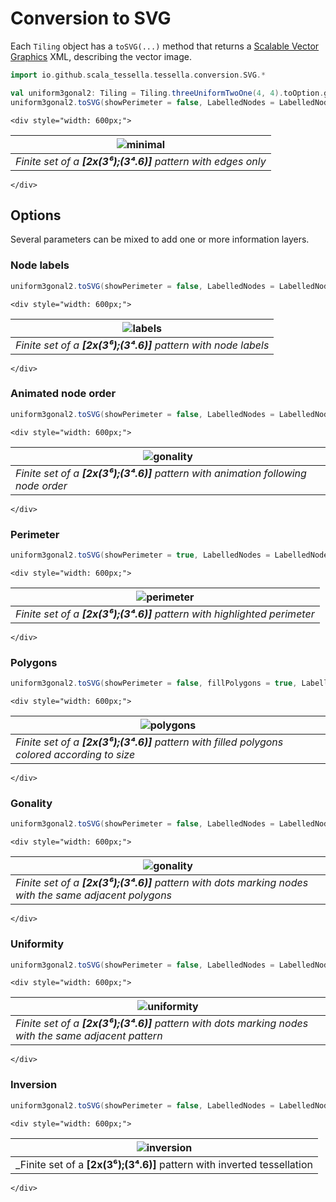 # Conversion to SVG

Each `Tiling` object has a `toSVG(...)` method that returns a
[Scalable Vector Graphics](https://en.wikipedia.org/wiki/Scalable_Vector_Graphics) XML,
describing the vector image.

```scala
import io.github.scala_tessella.tessella.conversion.SVG.*

val uniform3gonal2: Tiling = Tiling.threeUniformTwoOne(4, 4).toOption.get
uniform3gonal2.toSVG(showPerimeter = false, LabelledNodes = LabelledNodes.NONE) // returns a SVG as scala.XML.Elem
```
```raw
<div style="width: 600px;">
```
| ![minimal](svg/minimal.svg)                                   |
|---------------------------------------------------------------|
| _Finite set of a **[2x(3⁶);(3⁴.6)]** pattern with edges only_ |
```raw
</div>
```

## Options

Several parameters can be mixed to add one or more information layers.

### Node labels

```scala
uniform3gonal2.toSVG(showPerimeter = false, LabelledNodes = LabelledNodes.ALL)
```
```raw
<div style="width: 600px;">
```
| ![labels](svg/labels.svg)                                      |
|----------------------------------------------------------------|
| _Finite set of a **[2x(3⁶);(3⁴.6)]** pattern with node labels_ |
```raw
</div>
```

### Animated node order

```scala
uniform3gonal2.toSVG(showPerimeter = false, LabelledNodes = LabelledNodes.NONE, showGrowth = true)
```
```raw
<div style="width: 600px;">
```
| ![gonality](svg/nodeOrder.svg)                                                    |
|-----------------------------------------------------------------------------------|
| _Finite set of a **[2x(3⁶);(3⁴.6)]** pattern with animation following node order_ |
```raw
</div>
```

### Perimeter

```scala
uniform3gonal2.toSVG(showPerimeter = true, LabelledNodes = LabelledNodes.NONE)
```
```raw
<div style="width: 600px;">
```
| ![perimeter](svg/perimeter.svg)                                          |
|--------------------------------------------------------------------------|
| _Finite set of a **[2x(3⁶);(3⁴.6)]** pattern with highlighted perimeter_ |
```raw
</div>
```

### Polygons

```scala
uniform3gonal2.toSVG(showPerimeter = false, fillPolygons = true, LabelledNodes = LabelledNodes.NONE)
```
```raw
<div style="width: 600px;">
```
| ![polygons](svg/polygons.svg)                                                                |
|----------------------------------------------------------------------------------------------|
| _Finite set of a **[2x(3⁶);(3⁴.6)]** pattern with filled polygons colored according to size_ |
```raw
</div>
```

### Gonality

```scala
uniform3gonal2.toSVG(showPerimeter = false, LabelledNodes = LabelledNodes.NONE, markStyle = MarkStyle.GONALITY)
```
```raw
<div style="width: 600px;">
```
| ![gonality](svg/gonality.svg)                                                                         |
|-------------------------------------------------------------------------------------------------------|
| _Finite set of a **[2x(3⁶);(3⁴.6)]** pattern with dots marking nodes with the same adjacent polygons_ |
```raw
</div>
```

### Uniformity

```scala
uniform3gonal2.toSVG(showPerimeter = false, LabelledNodes = LabelledNodes.NONE, markStyle = MarkStyle.UNIFORMITY)
```
```raw
<div style="width: 600px;">
```
| ![uniformity](svg/uniformity.svg)                                                                    |
|------------------------------------------------------------------------------------------------------|
| _Finite set of a **[2x(3⁶);(3⁴.6)]** pattern with dots marking nodes with the same adjacent pattern_ |
```raw
</div>
```

### Inversion

```scala
uniform3gonal2.toSVG(showPerimeter = false, LabelledNodes = LabelledNodes.NONE, showInversion = true)
```
```raw
<div style="width: 600px;">
```
| ![inversion](svg/inversion.svg)                                          |
|--------------------------------------------------------------------------|
| _Finite set of a **[2x(3⁶);(3⁴.6)]** pattern with inverted tessellation  |
```raw
</div>
```
